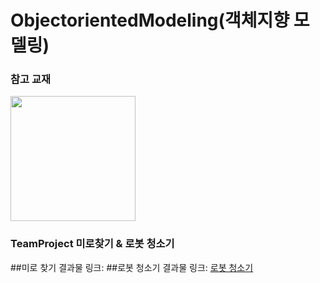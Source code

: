# ObjectorientedModeling(객체지향 모델링)

### 참고 교재
<img width="200" src="https://user-images.githubusercontent.com/38236367/97992727-70809e80-1e26-11eb-8db1-f80d95ec1d87.jpg">

### TeamProject 미로찾기 & 로봇 청소기
##미로 찾기 결과물 링크: 
##로봇 청소기 결과물 링크: [로봇 청소기](https://youtu.be/svkuf2hENKo)
